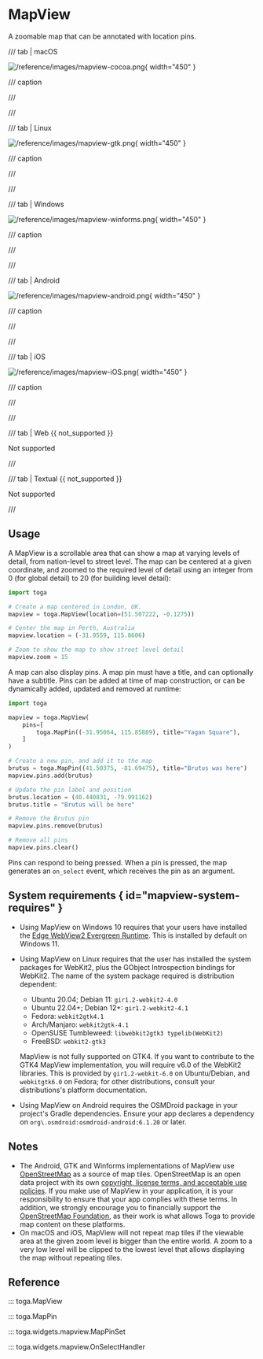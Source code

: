 # MapView

A zoomable map that can be annotated with location pins.

/// tab | macOS

![/reference/images/mapview-cocoa.png](/reference/images/mapview-cocoa.png){ width="450" }

/// caption

///


<!-- TODO: Update alt text -->

///

/// tab | Linux

![/reference/images/mapview-gtk.png](/reference/images/mapview-gtk.png){ width="450" }

/// caption

///


<!-- TODO: Update alt text -->

///

/// tab | Windows

![/reference/images/mapview-winforms.png](/reference/images/mapview-winforms.png){ width="450" }

/// caption

///


<!-- TODO: Update alt text -->

///

/// tab | Android

![/reference/images/mapview-android.png](/reference/images/mapview-android.png){ width="450" }

/// caption

///


<!-- TODO: Update alt text -->

///

/// tab | iOS

![/reference/images/mapview-iOS.png](/reference/images/mapview-iOS.png){ width="450" }

/// caption

///


<!-- TODO: Update alt text -->

///

/// tab | Web {{ not_supported }}

Not supported

///

/// tab | Textual {{ not_supported }}

Not supported

///

## Usage

A MapView is a scrollable area that can show a map at varying levels of
detail, from nation-level to street level. The map can be centered at a
given coordinate, and zoomed to the required level of detail using an
integer from 0 (for global detail) to 20 (for building level detail):

```python
import toga

# Create a map centered in London, UK.
mapview = toga.MapView(location=(51.507222, -0.1275))

# Center the map in Perth, Australia
mapview.location = (-31.9559, 115.8606)

# Zoom to show the map to show street level detail
mapview.zoom = 15
```

A map can also display pins. A map pin must have a title, and can
optionally have a subtitle. Pins can be added at time of map
construction, or can be dynamically added, updated and removed at
runtime:

```python
import toga

mapview = toga.MapView(
    pins=[
        toga.MapPin((-31.95064, 115.85889), title="Yagan Square"),
    ]
)

# Create a new pin, and add it to the map
brutus = toga.MapPin((41.50375, -81.69475), title="Brutus was here")
mapview.pins.add(brutus)

# Update the pin label and position
brutus.location = (40.440831, -79.991162)
brutus.title = "Brutus will be here"

# Remove the Brutus pin
mapview.pins.remove(brutus)

# Remove all pins
mapview.pins.clear()
```

Pins can respond to being pressed. When a pin is pressed, the map
generates an `on_select` event, which receives the pin as an argument.

## System requirements  { id="mapview-system-requires" }

- Using MapView on Windows 10 requires that your users have installed
  the [Edge WebView2 Evergreen
  Runtime](https://developer.microsoft.com/en-us/microsoft-edge/webview2/#download).
  This is installed by default on Windows 11.

- Using MapView on Linux requires that the user has installed the system
  packages for WebKit2, plus the GObject Introspection bindings for
  WebKit2. The name of the system package required is distribution
  dependent:

  - Ubuntu 20.04; Debian 11: `gir1.2-webkit2-4.0`
  - Ubuntu 22.04+; Debian 12+: `gir1.2-webkit2-4.1`
  - Fedora: `webkit2gtk4.1`
  - Arch/Manjaro: `webkit2gtk-4.1`
  - OpenSUSE Tumbleweed: `libwebkit2gtk3 typelib(WebKit2)`
  - FreeBSD: `webkit2-gtk3`

  MapView is not fully supported on GTK4. If you want to contribute to
  the GTK4 MapView implementation, you will require v6.0 of the WebKit2
  libraries. This is provided by `gir1.2-webkit-6.0` on Ubuntu/Debian,
  and `webkitgtk6.0` on Fedora; for other distributions, consult your
  distributions's platform documentation.

- Using MapView on Android requires the OSMDroid package in your
  project's Gradle dependencies. Ensure your app declares a dependency
  on `org\.osmdroid:osmdroid-android:6.1.20` or later.

## Notes

- The Android, GTK and Winforms implementations of MapView use
  [OpenStreetMap](https://www.openstreetmap.org/about) as a source of
  map tiles. OpenStreetMap is an open data project with its own
  [copyright, license terms, and acceptable use
  policies](https://www.openstreetmap.org/copyright). If you make use of
  MapView in your application, it is your responsibility to ensure that
  your app complies with these terms. In addition, we strongly encourage
  you to financially support the [OpenStreetMap
  Foundation](https://osmfoundation.org), as their work is what allows
  Toga to provide map content on these platforms.
- On macOS and iOS, MapView will not repeat map tiles if the viewable
  area at the given zoom level is bigger than the entire world. A zoom
  to a very low level will be clipped to the lowest level that allows
  displaying the map without repeating tiles.

## Reference

::: toga.MapView

::: toga.MapPin

::: toga.widgets.mapview.MapPinSet

::: toga.widgets.mapview.OnSelectHandler

